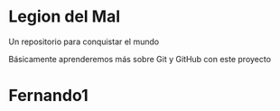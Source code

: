# Legion del Mal
Un repositorio para conquistar el mundo

Básicamente aprenderemos más sobre Git y GitHub con este proyecto


# Fernando1



